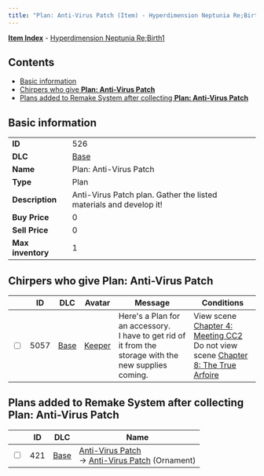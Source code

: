 ```yaml
---
title: "Plan: Anti-Virus Patch (Item) - Hyperdimension Neptunia Re;Birth1"
---
```


[**Item Index**](/neptunia/rb1/item/index.html) - [Hyperdimension Neptunia Re;Birth1](/neptunia/rb1)

## Contents

- [Basic information](#basic-information)
- [Chirpers who give **Plan: Anti-Virus Patch**](#chirpers-who-give-plan-anti-virus-patch)
- [Plans added to Remake System after collecting **Plan: Anti-Virus Patch**](#plans-added-to-remake-system-after-collecting-plan-anti-virus-patch)

## Basic information

|   |   |
| -- | -- |
| **ID** | 526 |
| **DLC** | [Base](/neptunia/rb1/dlc/1-base.html) |
| **Name** | Plan: Anti-Virus Patch |
| **Type** | Plan |
| **Description** | Anti-Virus Patch plan. Gather the listed materials and develop it! |
| **Buy Price** | 0 |
| **Sell Price** | 0 |
| **Max inventory** | 1 |

## Chirpers who give **Plan: Anti-Virus Patch**

|    | ID | DLC | Avatar | Message | Conditions |
| -- | -- | --- | ------ | ------- | ---------- |
| <input type="checkbox" id="rb1-chirper-event-1-5057" class="trackbox" /> | 5057 | [Base](/neptunia/rb1/dlc/1-base.html) | [Keeper](/neptunia/rb1/avatar/1-225-keeper.html) | Here's a Plan for an accessory.<br />I have to get rid of it from the storage with the new supplies coming. | View scene [Chapter 4: Meeting CC2](/neptunia/rb1/scene/1-406-chapter-4-meeting-cc2.html)<br />Do not view scene [Chapter 8: The True Arfoire](/neptunia/rb1/scene/1-807-chapter-8-the-true-arfoire.html) |

## Plans added to Remake System after collecting **Plan: Anti-Virus Patch**

|    | ID | DLC | Name |
| -- | -- | --- | ---- |
| <input type="checkbox" id="rb1-remake-1-421" class="trackbox" /> | 421 | [Base](/neptunia/rb1/dlc/1-base.html) | [Anti-Virus Patch](/neptunia/rb1/remake/1-421-anti-virus-patch.html)<br />→ [Anti-Virus Patch](/neptunia/rb1/item/1-2760-anti-virus-patch.html) (Ornament) |